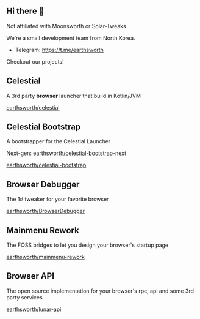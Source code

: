 ## Hi there 👋

Not affiliated with Moonsworth or Solar-Tweaks.

We're a small development team from North Korea.

- Telegram: https://t.me/earthsworth

Checkout our projects!

## Celestial

A 3rd party **browser** launcher that build in Kotlin/JVM

[earthsworth/celestial](https://codeberg.org/earthsworth/celestial)

## Celestial Bootstrap

A bootstrapper for the Celestial Launcher

Next-gen: [earthsworth/celestial-bootstrap-next](https://github.com/earthsworth/celestial-bootstrap-next)

[earthsworth/celestial-bootstrap](https://github.com/earthsworth/celestial-bootstrap)

## Browser Debugger

The 1# tweaker for your favorite browser

[earthsworth/BrowserDebugger](https://github.com/earthsworth/BrowserDebugger)

## Mainmenu Rework

The FOSS bridges to let you design your browser's startup page

[earthsworth/mainmenu-rework](https://github.com/earthsworth/mainmenu-rework)

## Browser API

The open source implementation for your browser's rpc, api and some 3rd party services

[earthsworth/lunar-api](https://codeberg.org/earthsworth/lunar-api)
